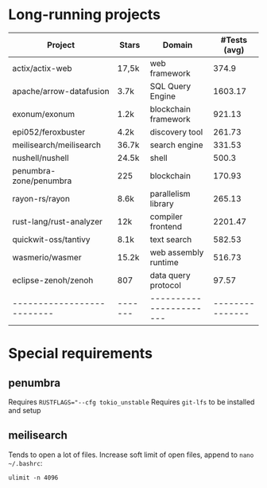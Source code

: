 # Long-running projects

| Project                    | Stars   | Domain                  | #Tests (avg)   |
|----------------------------|---------|-------------------------|----------------|
| actix/actix-web            | 17,5k   | web framework           | 374.9          |
| apache/arrow-datafusion    | 3.7k    | SQL Query Engine        | 1603.17        |
| exonum/exonum              | 1.2k    | blockchain framework    | 921.13         |
| epi052/feroxbuster         | 4.2k    | discovery tool          | 261.73         |
| meilisearch/meilisearch    | 36.7k   | search engine           | 331.53         |
| nushell/nushell            | 24.5k   | shell                   | 500.3          |
| penumbra-zone/penumbra     | 225     | blockchain              | 170.93         |
| rayon-rs/rayon             | 8.6k    | parallelism library     | 265.13         |
| rust-lang/rust-analyzer    | 12k     | compiler frontend       | 2201.47        |
| quickwit-oss/tantivy       | 8.1k    | text search             | 582.53         |
| wasmerio/wasmer            | 15.2k   | web assembly runtime    | 516.73         |
| eclipse-zenoh/zenoh        | 807     | data query protocol     | 97.57          |
| -------------------------- | ------- | ----------------------- | ---------------|

# Special requirements

## penumbra
Requires `RUSTFLAGS="--cfg tokio_unstable`
Requires `git-lfs` to be installed and setup

## meilisearch
Tends to open a lot of files.
Increase soft limit of open files, append to `nano ~/.bashrc`:
```
ulimit -n 4096
```
